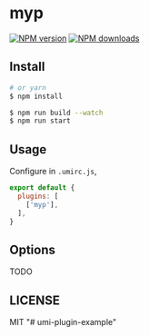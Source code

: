 # myp

[![NPM version](https://img.shields.io/npm/v/myp.svg?style=flat)](https://npmjs.org/package/myp)
[![NPM downloads](http://img.shields.io/npm/dm/myp.svg?style=flat)](https://npmjs.org/package/myp)



## Install

```bash
# or yarn
$ npm install
```

```bash
$ npm run build --watch
$ npm run start
```

## Usage

Configure in `.umirc.js`,

```js
export default {
  plugins: [
    ['myp'],
  ],
}
```

## Options

TODO

## LICENSE

MIT
"# umi-plugin-example" 

